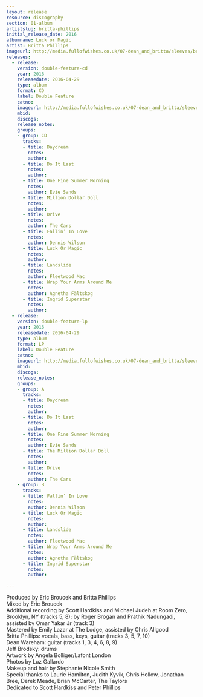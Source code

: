 ```yaml
---
layout: release
resource: discography
section: 01-album
artistslug: britta-phillips
initial_release_date: 2016
albumname: Luck or Magic
artist: Britta Phillips 
imageurl: http://media.fullofwishes.co.uk/07-dean_and_britta/sleeves/britta-phillips-luck-or-magic.jpg
releases:
  - release: 
    version: double-feature-cd
    year: 2016
    releasedate: 2016-04-29
    type: album
    format: CD
    label: Double Feature
    catno: 
    imageurl: http://media.fullofwishes.co.uk/07-dean_and_britta/sleeves/britta-phillips-luck-or-magic.jpg
    mbid: 
    discogs: 
    release_notes:
    groups:
    - group: CD
      tracks:
      - title: Daydream
        notes: 
        author: 
      - title: Do It Last
        notes: 
        author: 
      - title: One Fine Summer Morning 
        notes: 
        author: Evie Sands
      - title: Million Dollar Doll
        notes: 
        author: 
      - title: Drive 
        notes: 
        author: The Cars 
      - title: Fallin’ In Love 
        notes: 
        author: Dennis Wilson 
      - title: Luck Or Magic
        notes: 
        author: 
      - title: Landslide 
        notes: 
        author: Fleetwood Mac 
      - title: Wrap Your Arms Around Me 
        notes: 
        author: Agnetha Fältskog 
      - title: Ingrid Superstar
        notes: 
        author:
  - release: 
    version: double-feature-lp
    year: 2016
    releasedate: 2016-04-29
    type: album
    format: LP
    label: Double Feature
    catno: 
    imageurl: http://media.fullofwishes.co.uk/07-dean_and_britta/sleeves/britta-phillips-luck-or-magic.jpg
    mbid: 
    discogs: 
    release_notes:
    groups:
    - group: A
      tracks:
      - title: Daydream
        notes: 
        author: 
      - title: Do It Last
        notes: 
        author: 
      - title: One Fine Summer Morning 
        notes: 
        author: Evie Sands
      - title: The Million Dollar Doll
        notes: 
        author: 
      - title: Drive 
        notes: 
        author: The Cars 
    - group: B
      tracks:        
      - title: Fallin’ In Love 
        notes: 
        author: Dennis Wilson 
      - title: Luck Or Magic
        notes: 
        author: 
      - title: Landslide 
        notes: 
        author: Fleetwood Mac 
      - title: Wrap Your Arms Around Me 
        notes: 
        author: Agnetha Fältskog 
      - title: Ingrid Superstar
        notes: 
        author:

---
```

Produced by Eric Broucek and Britta Phillips  
Mixed by Eric Broucek  
Additional recording by Scott Hardkiss and Michael Judeh at Room Zero, Brooklyn, NY (tracks 5, 8); by Roger Brogan and Prathik Nadungadi, assisted by Omar Yakar Jr (track 3)  
Mastered by Emily Lazar at The Lodge, assisted by Chris Allgood  
Britta Phillips: vocals, bass, keys, guitar (tracks 3, 5, 7, 10)  
Dean Wareham: guitar (tracks 1, 3, 4, 6, 8, 9)  
Jeff Brodsky: drums  
Artwork by Angela Bolliger/Lafont London  
Photos by Luz Gallardo  
Makeup and hair by Stephanie Nicole Smith  
Special thanks to Laurie Hamilton, Judith Kyvik, Chris Hollow, Jonathan Bree, Derek Meade, Brian McCarter, The Taylors  
Dedicated to Scott Hardkiss and Peter Phillips
